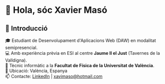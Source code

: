 # 👋 Hola, sóc Xavier Masó

## 💼 Introducció
🎓 Estudiant de Desenvolupament d'Aplicacions Web (DAW) en modalitat semipresencial.  
💻 Amb experiència prèvia en ESI al centre **Jaume II el Just** (Tavernes de la Valldigna).  
🔧 Tècnic informàtic a la **Facultat de Física de la Universitat de València**.  
📍 Ubicació: València, Espanya  
📫 Contacte: [LinkedIn](https://www.linkedin.com/in/xavier-mas%C3%B3-ferrando-195a3b63/) | [xavimaso@hotmail.com](mailto:xavimaso@hotmail.com)